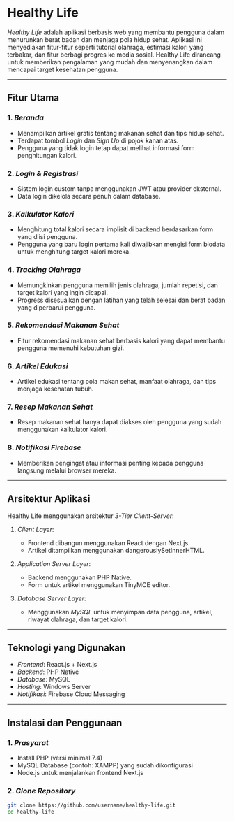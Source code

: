 # Healthy Life

*Healthy Life* adalah aplikasi berbasis web yang membantu pengguna dalam menurunkan berat badan dan menjaga pola hidup sehat. Aplikasi ini menyediakan fitur-fitur seperti tutorial olahraga, estimasi kalori yang terbakar, dan fitur berbagi progres ke media sosial. Healthy Life dirancang untuk memberikan pengalaman yang mudah dan menyenangkan dalam mencapai target kesehatan pengguna.

---

## Fitur Utama

### 1. *Beranda*
   - Menampilkan artikel gratis tentang makanan sehat dan tips hidup sehat.
   - Terdapat tombol *Login* dan *Sign Up* di pojok kanan atas.
   - Pengguna yang tidak login tetap dapat melihat informasi form penghitungan kalori.

### 2. *Login & Registrasi*
   - Sistem login custom tanpa menggunakan JWT atau provider eksternal.
   - Data login dikelola secara penuh dalam database.

### 3. *Kalkulator Kalori*
   - Menghitung total kalori secara implisit di backend berdasarkan form yang diisi pengguna.
   - Pengguna yang baru login pertama kali diwajibkan mengisi form biodata untuk menghitung target kalori mereka.

### 4. *Tracking Olahraga*
   - Memungkinkan pengguna memilih jenis olahraga, jumlah repetisi, dan target kalori yang ingin dicapai.
   - Progress disesuaikan dengan latihan yang telah selesai dan berat badan yang diperbarui pengguna.

### 5. *Rekomendasi Makanan Sehat*
   - Fitur rekomendasi makanan sehat berbasis kalori yang dapat membantu pengguna memenuhi kebutuhan gizi.

### 6. *Artikel Edukasi*
   - Artikel edukasi tentang pola makan sehat, manfaat olahraga, dan tips menjaga kesehatan tubuh.

### 7. *Resep Makanan Sehat*
   - Resep makanan sehat hanya dapat diakses oleh pengguna yang sudah menggunakan kalkulator kalori.

### 8. *Notifikasi Firebase*
   - Memberikan pengingat atau informasi penting kepada pengguna langsung melalui browser mereka.

---

## Arsitektur Aplikasi

Healthy Life menggunakan arsitektur *3-Tier Client-Server*:
1. *Client Layer*:
   - Frontend dibangun menggunakan React dengan Next.js.
   - Artikel ditampilkan menggunakan dangerouslySetInnerHTML.

2. *Application Server Layer*:
   - Backend menggunakan PHP Native.
   - Form untuk artikel menggunakan TinyMCE editor.

3. *Database Server Layer*:
   - Menggunakan *MySQL* untuk menyimpan data pengguna, artikel, riwayat olahraga, dan target kalori.

---

## Teknologi yang Digunakan

- *Frontend*: React.js + Next.js
- *Backend*: PHP Native
- *Database*: MySQL
- *Hosting*: Windows Server
- *Notifikasi*: Firebase Cloud Messaging

---

## Instalasi dan Penggunaan

### 1. *Prasyarat*
   - Install PHP (versi minimal 7.4)
   - MySQL Database (contoh: XAMPP) yang sudah dikonfigurasi
   - Node.js untuk menjalankan frontend Next.js

### 2. *Clone Repository*
   ```bash
   git clone https://github.com/username/healthy-life.git
   cd healthy-life
